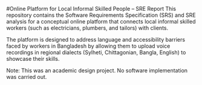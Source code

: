 #Online Platform for Local Informal Skilled People – SRE Report
This repository contains the Software Requirements Specification (SRS) and SRE analysis for a conceptual online platform that connects local informal skilled workers (such as electricians, plumbers, and tailors) with clients.

The platform is designed to address language and accessibility barriers faced by workers in Bangladesh by allowing them to upload voice recordings in regional dialects (Sylheti, Chittagonian, Bangla, English) to showcase their skills.

Note: This was an academic design project. No software implementation was carried out.
